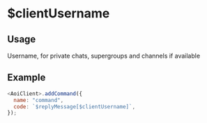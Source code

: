 # $clientUsername

## Usage

Username, for private chats, supergroups and channels if available

## Example

```javascript
<AoiClient>.addCommand({
  name: "command",
  code: `$replyMessage[$clientUsername]`,
});
```
